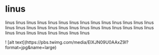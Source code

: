 <h1> linus </h1>
<p> linus linus linus linus linus linus linus linus linus linus linus linus linus linus linus linus linus linus linus linus linus linus linus linus linus linus linus linus linus linus linus linus linus linus linus linus </p>
! [alt text](https://pbs.twimg.com/media/ElXJN09U0AAxZ9l?format=jpg&name=large)
